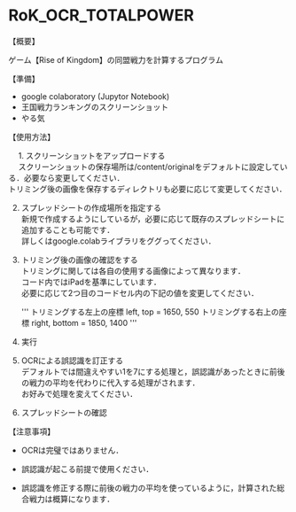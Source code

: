 # RoK_OCR_TOTALPOWER

【概要】

   ゲーム【Rise of Kingdom】の同盟戦力を計算するプログラム

【準備】
  * google colaboratory (Jupytor Notebook)
  * 王国戦力ランキングのスクリーンショット
  * やる気

【使用方法】

　 1. スクリーンショットをアップロードする  
　    スクリーンショットの保存場所は/content/originalをデフォルトに設定している．必要なら変更してください．  
     トリミング後の画像を保存するディレクトリも必要に応じて変更してください．   


   2. スプレッドシートの作成場所を指定する  
      新規で作成するようにしているが，必要に応じて既存のスプレッドシートに追加することも可能です．  
      詳しくはgoogle.colabライブラリをググってください．

   3. トリミング後の画像の確認をする  
      トリミングに関しては各自の使用する画像によって異なります．  
      コード内ではiPadを基準にしています．  
      必要に応じて2つ目のコードセル内の下記の値を変更してください．　　
      
      '''
        トリミングする左上の座標
        left, top = 1650, 550
        トリミングする右上の座標
        right, bottom = 1850, 1400
      '''
      

   4. 実行


   5. OCRによる誤認識を訂正する   
      デフォルトでは間違えやすい1を7にする処理と，誤認識があったときに前後の戦力の平均を代わりに代入する処理がされます．  
      お好みで処理を変えてください．  


   6. スプレッドシートの確認


【注意事項】

  * OCRは完璧ではありません．
  
  * 誤認識が起こる前提で使用ください．
  
  * 誤認識を修正する際に前後の戦力の平均を使っているように，計算された総合戦力は概算になります．
